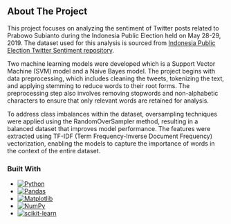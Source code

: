 <!-- ABOUT THE PROJECT -->
## About The Project

This project focuses on analyzing the sentiment of Twitter posts related to Prabowo Subianto during the Indonesia Public Election held on May 28-29, 2019. The dataset used for this analysis is sourced from [Indonesia Public Election Twitter Sentiment repository](https://github.com/audhiaprilliant/Indonesia-Public-Election-Twitter-Sentiment-Analysis/blob/master/Datasets/Sentiment%20Data%20Prabowo%20Subianto.csv).

Two machine learning models were developed which is a Support Vector Machine (SVM) model and a Naive Bayes model. The project begins with data preprocessing, which includes cleaning the tweets, tokenizing the text, and applying stemming to reduce words to their root forms. The preprocessing step also involves removing stopwords and non-alphabetic characters to ensure that only relevant words are retained for analysis.

To address class imbalances within the dataset, oversampling techniques were applied using the RandomOverSampler method, resulting in a balanced dataset that improves model performance. The features were extracted using TF-IDF (Term Frequency-Inverse Document Frequency) vectorization, enabling the models to capture the importance of words in the context of the entire dataset.



### Built With

* [![Python](https://img.shields.io/badge/python-3670A0?style=for-the-badge&logo=python&logoColor=ffdd54)](https://www.python.org/)
* [![Pandas](https://img.shields.io/badge/pandas-%23150458.svg?style=for-the-badge&logo=pandas&logoColor=white)](https://pandas.pydata.org/)
* [![Matplotlib](https://img.shields.io/badge/Matplotlib-%23ffffff.svg?style=for-the-badge&logo=Matplotlib&logoColor=black)](https://matplotlib.org/)
* [![NumPy](https://img.shields.io/badge/numpy-%23013243.svg?style=for-the-badge&logo=numpy&logoColor=white)](https://numpy.org/)
* [![scikit-learn](https://img.shields.io/badge/scikit--learn-%23F7931E.svg?style=for-the-badge&logo=scikit-learn&logoColor=white)](https://scikit-learn.org/stable/)
